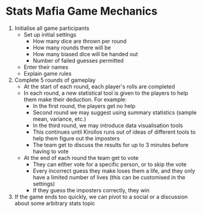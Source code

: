 # Stats Mafia Game Mechanics

1. Initialise all game participants
   - Set up initial settings
     - How many dice are thrown per round
     - How many rounds there will be
     - How many biased dice will be handed out
     - Number of failed guesses permitted
   - Enter their names
   - Explain game rules
2. Complete 5 rounds of gameplay
   - At the start of each round, each player's rolls are completed
   - In each round, a new statistical tool is given to the players to help them make their deduction. For example:
     - In the first round, the players get no help
     - Second round we may suggest using summary statistics (sample mean, variance, etc.)
     - In the third round, we may introduce data visualisation tools
     - This continues until Kirollos runs out of ideas of different tools to help them figure out the imposters
     - The team get to discuss the results for up to 3 minutes before having to vote
   - At the end of each round the team get to vote
     - They can either vote for a specific person, or to skip the vote
     - Every incorrect guess they make loses them a life, and they only have a limited number of lives (this can be customised in the settings)
     - If they guess the imposters correctly, they win
3. If the game ends too quickly, we can pivot to a social or a discussion about some arbitrary stats topic

